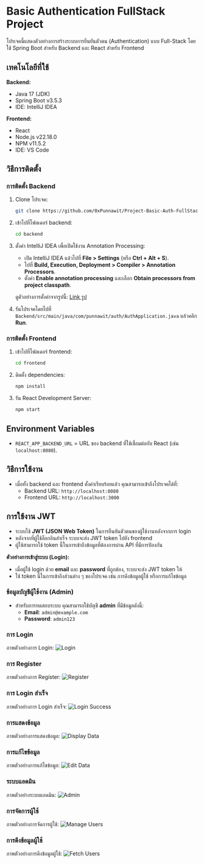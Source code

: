 # Basic Authentication FullStack Project

โปรเจคนี้แสดงตัวอย่างการสร้างระบบการยืนยันตัวตน (Authentication) แบบ Full-Stack โดยใช้ Spring Boot สำหรับ Backend และ React สำหรับ Frontend

## เทคโนโลยีที่ใช้

**Backend:**
- Java 17 (JDK)
- Spring Boot v3.5.3
- IDE: IntelliJ IDEA

**Frontend:**
- React
- Node.js v22.18.0
- NPM v11.5.2
- IDE: VS Code

## วิธีการติดตั้ง

### การติดตั้ง Backend
1. Clone โปรเจค:
    ```bash
    git clone https://github.com/0xPunnawit/Project-Basic-Auth-FullStack.git
    ```
2. เข้าไปที่โฟลเดอร์ backend:
    ```bash
    cd backend
    ```

3. ตั้งค่า IntelliJ IDEA เพื่อเปิดใช้งาน Annotation Processing:
   - เปิด IntelliJ IDEA แล้วไปที่ **File > Settings** (หรือ **Ctrl + Alt + S**).
   - ไปที่ **Build, Execution, Deployment > Compiler > Annotation Processors**.
   - ตั้งค่า **Enable annotation processing** และเลือก **Obtain processors from project classpath**.
   
   ดูตัวอย่างการตั้งค่าจากรูปนี้: [Link รูป](https://media.discordapp.net/attachments/1359450746810011680/1409579968559579259/content.png?ex=68ade525&is=68ac93a5&hm=04e70cd1d4997320f3f1cc1ef4143fb940fc99a2c35fcdc06447f47b467588ee&=&format=webp&quality=lossless)

4. รันโปรเจคโดยไปที่ `Backend/src/main/java/com/punnawit/auth/AuthApplication.java` แล้วคลิก **Run**.

### การติดตั้ง Frontend
1. เข้าไปที่โฟลเดอร์ frontend:
    ```bash
    cd frontend
    ```
2. ติดตั้ง dependencies:
    ```bash
    npm install
    ```
3. รัน React Development Server:
    ```bash
    npm start
    ```

## Environment Variables
- `REACT_APP_BACKEND_URL` = URL ของ backend ที่ใช้เชื่อมต่อกับ React (เช่น `localhost:8080`).

## วิธีการใช้งาน
- เมื่อทั้ง backend และ frontend ตั้งค่าเรียบร้อยแล้ว คุณสามารถเข้าถึงโปรเจคได้ที่:
  - Backend URL: `http://localhost:8080`
  - Frontend URL: `http://localhost:3000`

## การใช้งาน JWT
- ระบบใช้ **JWT (JSON Web Token)** ในการยืนยันตัวตนของผู้ใช้งานหลังจากการ login
- หลังจากที่ผู้ใช้ล็อกอินสำเร็จ ระบบจะส่ง JWT token ไปยัง frontend
- ผู้ใช้สามารถใช้ token นี้ในการเข้าถึงข้อมูลที่ต้องการผ่าน API ที่มีการป้องกัน

**ตัวอย่างการเข้าสู่ระบบ (Login):**
- เมื่อผู้ใช้ login ด้วย **email** และ **password** ที่ถูกต้อง, ระบบจะส่ง JWT token ให้
- ใช้ token นี้ในการเข้าถึงส่วนต่าง ๆ ของโปรเจค เช่น การดึงข้อมูลผู้ใช้ หรือการแก้ไขข้อมูล

### ข้อมูลบัญชีผู้ใช้งาน (Admin)
- สำหรับการทดสอบระบบ คุณสามารถใช้บัญชี **admin** ที่มีข้อมูลดังนี้:
    - **Email**: `admin@example.com`
    - **Password**: `admin123`
    
### การ Login
ภาพตัวอย่างการ Login:
![Login](https://media.discordapp.net/attachments/1359450746810011680/1409567493357309962/image.png?ex=68add986&is=68ac8806&hm=37e5d013fbe210ccadbedcdd3bcf4ab29e0fa832bf85955ecd694c63527c1d40&=&format=webp&quality=lossless&width=1027&height=545)

### การ Register
ภาพตัวอย่างการ Register:
![Register](https://media.discordapp.net/attachments/1359450746810011680/1409567694570655834/image.png?ex=68add9b6&is=68ac8836&hm=b26c3bbb1413284a828af667cfc3c915658c9f6710b134abda6ceb18abd3266e&=&format=webp&quality=lossless&width=995&height=545)

### การ Login สำเร็จ
ภาพตัวอย่างการ Login สำเร็จ:
![Login Success](https://media.discordapp.net/attachments/1359450746810011680/1409567707564609658/image.png?ex=68add9b9&is=68ac8839&hm=ee1a95b6bd84763aa04c8e72a179959183fad8e5d9428d9eb5beb3288b8ae987&=&format=webp&quality=lossless&width=999&height=545)

### การแสดงข้อมูล
ภาพตัวอย่างการแสดงข้อมูล:
![Display Data](https://media.discordapp.net/attachments/1380949650252763289/1409582579170017290/image.png?ex=68ade793&is=68ac9613&hm=a304dccfeee2716773435612b22980e78e80781569c4ab934a406dd5eb1e6a58&=&format=webp&quality=lossless)

### การแก้ไขข้อมูล
ภาพตัวอย่างการแก้ไขข้อมูล:
![Edit Data](https://media.discordapp.net/attachments/1380949650252763289/1409582628381655181/image.png?ex=68ade79f&is=68ac961f&hm=cf4745d88f5c3b0f3cd5037217bfebe99012d0159aa7cdabf3d9ca411e48a75d&=&format=webp&quality=lossless)

### ระบบแอดมิน
ภาพตัวอย่างระบบแอดมิน:
![Admin](https://media.discordapp.net/attachments/1359450746810011680/1409568257312034816/image.png?ex=68adda3d&is=68ac88bd&hm=d5cdd725bef06bb1c8bac9e4d0f178da567dae2f463fcad810be63488edb92f5&=&format=webp&quality=lossless&width=1036&height=545)

### การจัดการผู้ใช้
ภาพตัวอย่างการจัดการผู้ใช้:
![Manage Users](https://media.discordapp.net/attachments/1359450746810011680/1409584475980955748/image.png?ex=68ade957&is=68ac97d7&hm=9a41b943495c1593c809377eb196770764c31e5f47e8ed389c2a5f388fab3fdd&=&format=webp&quality=lossless&width=1232&height=335)

### การดึงข้อมูลผู้ใช้
ภาพตัวอย่างการดึงข้อมูลผู้ใช้:
![Fetch Users](https://media.discordapp.net/attachments/1359450746810011680/1409584510227579100/image.png?ex=68ade960&is=68ac97e0&hm=6a97f6e9f31fb7ae123c121fcbf0bb73c63886d6493477331ee9e5a0d62f2998&=&format=webp&quality=lossless)
